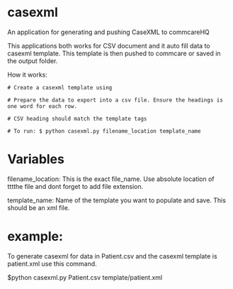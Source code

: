casexml
=======
An application for generating and pushing CaseXML to commcareHQ

This applications both works for CSV document and it auto fill data to casexml template.
This template is then pushed to commcare or saved in the output folder.

How it works:
   
    # Create a casexml template using

    # Prepare the data to export into a csv file. Ensure the headings is one word for each row.

    # CSV heading should match the template tags

    # To run: $ python casexml.py filename_location template_name

Variables
==========

filename_location:  This is the exact file_name. Use absolute location of tttthe file and dont forget to add file extension.

template_name:      Name of the template you want to populate and save. This should be an xml file.

example:
========
To generate casexml for data in Patient.csv and the casexml template is patient.xml use this command.

$python casexml.py Patient.csv template/patient.xml

